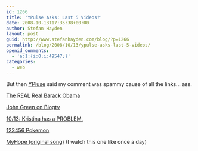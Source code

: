 ```yaml
---
id: 1266
title: 'YPulse Asks: Last 5 Videos?'
date: 2008-10-13T17:35:38+00:00
author: Stefan Hayden
layout: post
guid: http://www.stefanhayden.com/blog/?p=1266
permalink: /blog/2008/10/13/ypulse-asks-last-5-videos/
openid_comments:
  - 'a:1:{i:0;i:49547;}'
categories:
  - web
---
```

But then <a href="http://www.ypulse.com/the-last-five-thingsi-watched-online/">YPluse</a> said my comment was spammy cause of all the links... ass.

<a href="http://www.boingboing.net/2008/10/13/new-mccain-tv-smear.html">The REAL Real Barack Obama</a>

<a href="http://www.blogtv.com/People/fallofautumndistro&amp;ref=alert">John Green on Blogtv</a>

<a href="http://www.youtube.com/watch?v=Scx74UYOgoY">10/13: Kristina has a PROBLEM.</a>

<a href="http://www.youtube.com/watch?v=ZlVUXLBJg14">123456 Pokemon</a>

<a href="http://www.youtube.com/watch?v=avxpn_MsPYs">MyHope (original song)</a> (I watch this one like once a day)